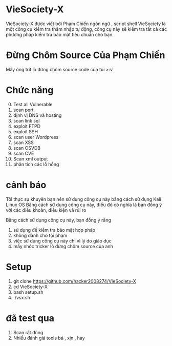 # VieSociety-X
VieSociety-X được viết bởi Phạm Chiến ngôn ngữ , script shell
VieSociety là một công cụ kiểm tra thâm nhập tự động, công cụ này sẽ kiểm tra tất cả các phương pháp kiểm tra bảo mật tiêu chuẩn cho bạn.

# Đừng Chôm Source Của Phạm Chiến 
Mấy ông trít lỏ đừng chôm source code của tui >:v


# Chức năng
0. Test all Vulnerable
1. scan port 
2. định vị DNS và hosting
3. scan link sql 
4. exploit FTPD
5. exploit SSH
6. scan user Wordpress 
7. scan XSS
8. scan OSVDB 
9. scan CVE 
10. Scan xml output
11. phân tích các lỗ hổng

# cảnh báo 
Tôi thực sự khuyên bạn nên sử dụng công cụ này bằng cách sử dụng Kali Linux OS Bằng cách sử dụng công cụ này, điều đó có nghĩa là bạn đồng ý với các điều khoản, điều kiện và rủi ro

Bằng cách sử dụng công cụ này, bạn đồng ý rằng

1. sử dụng để kiểm tra bảo mật hợp pháp
2. không dành cho tội phạm
3. việc sử dụng công cụ này chỉ vì lý do giáo dục
4. mấy nhóc tricker lỏ đừng chôm source của anh 

# Setup 
1. git clone https://github.com/hacker2008274/VieSociety-X
2. cd VieSociety-X
3. bash setup.sh
4. ./vsx.sh

# đã test qua 
1. Scan rất đúng 
2. Nhiều đánh giá tools bá , xịn , hay 

